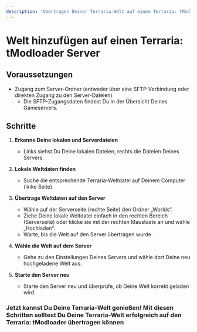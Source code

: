 ```yaml
---
description: 'Übertragen Deiner Terraria-Welt auf einem Terraria: tModloader Server'
---
```


# Welt hinzufügen auf einen Terraria: tModloader Server

## Voraussetzungen

- Zugang zum Server-Ordner (entweder über eine SFTP-Verbindung oder direkten Zugang zu den Server-Dateien)
    - Die SFTP-Zugangsdaten findest Du in der Übersicht Deines Gameservers.

## Schritte

1. <b>Erkenne Deine lokalen und Serverdateien</b>
    - Links siehst Du Deine lokalen Dateien, rechts die Dateien Deines Servers.

3. <b>Lokale Weltdaten finden</b>
    - Suche die entsprechende Terraria-Weltdatei auf Deinem Computer (linke Seite).

4. <b>Übertrage Weltdaten auf den Server</b>
    - Wähle auf der Serverseite (rechte Seite) den Ordner „Worlds“.
    - Ziehe Deine lokale Weltdatei einfach in den rechten Bereich (Serverseite) oder klicke sie mit der rechten Maustaste an und wähle „Hochladen“.
    - Warte, bis die Welt auf den Server übertragen wurde.

5. <b>Wähle die Welt auf dem Server</b>
    - Gehe zu den Einstellungen Deines Servers und wähle dort Deine neu hochgeladene Welt aus.

6. <b>Starte den Server neu</b>
    - Starte den Server neu und überprüfe, ob Deine Welt korrekt geladen wird.

### Jetzt kannst Du Deine Terraria-Welt genießen! Mit diesen Schritten solltest Du Deine Terraria-Welt erfolgreich auf den Terraria: tModloader übertragen können
